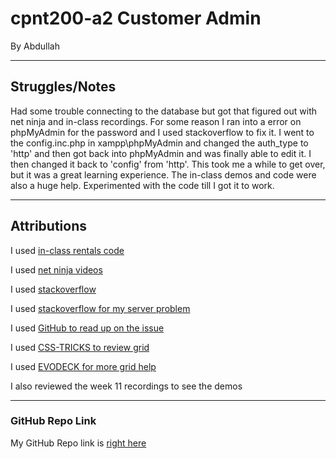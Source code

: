 # cpnt200-a2 Customer Admin
By Abdullah

---
## Struggles/Notes
Had some trouble connecting to the database but got that figured out with net ninja and in-class recordings.
For some reason I ran into a error on phpMyAdmin for the password and I used stackoverflow to fix it. 
I went to the config.inc.php in xampp\phpMyAdmin and changed the auth_type to 'http' and then got back into 
phpMyAdmin and was finally able to edit it. I then changed it back to 'config' from 'http'. This took me a while to get over,
but it was a great learning experience. The in-class demos  and code were also a huge help. Experimented with the code till I got it to work.

---
## Attributions
I used [in-class rentals code](https://github.com/sait-wbdv/php-sample-code/tree/main/php-db/rentals/finished)

I used [net ninja videos](https://www.youtube.com/watch?v=zpTlJ6dtOxA&feature=youtu.be)

I used [stackoverflow](https://stackoverflow.com/questions/21751868/delete-a-database-in-phpmyadmin)

I used [stackoverflow for my server problem](https://stackoverflow.com/questions/19482371/fix-access-denied-for-user-rootlocalhost-for-phpmyadmin)

I used [GitHub to read up on the issue](https://github.com/phpmyadmin/phpmyadmin/issues/16068)

I used [CSS-TRICKS to review grid](https://css-tricks.com/snippets/css/complete-guide-grid/)

I used [EVODECK for more grid help](https://medium.com/evodeck/responsive-data-tables-with-css-grid-3c58ecf04723)

I also reviewed the week 11 recordings to see the demos

---
### GitHub Repo Link
My GitHub Repo link is [right here](https://github.com/abdullahq77/cpnt200-a2) 
